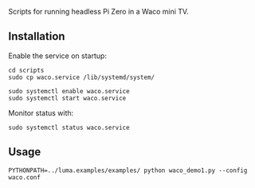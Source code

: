 Scripts for running headless Pi Zero in a Waco mini TV.

Installation
------------

Enable the service on startup:
```
cd scripts
sudo cp waco.service /lib/systemd/system/
```

```
sudo systemctl enable waco.service
sudo systemctl start waco.service
```

Monitor status with:
```
sudo systemctl status waco.service
```

Usage
-----

```
PYTHONPATH=../luma.examples/examples/ python waco_demo1.py --config waco.conf
```
